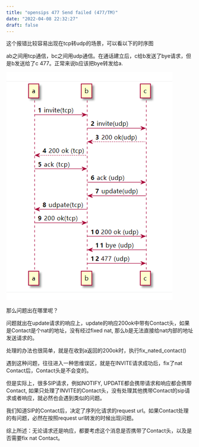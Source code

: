 ```yaml
---
title: "opensips 477 Send failed (477/TM)"
date: "2022-04-08 22:32:27"
draft: false
---
```


这个报错比较容易出现在tcp转udp的场景，可以看以下的时序图

ab之间用tcp通信，bc之间用udp通信。在通话建立后，c给b发送了bye请求，但是b发送给了c 477。正常来说b应该把bye转发给a.

![](2022-12-02-13-21-07.png)

那么问题出在哪里呢？

问题就出在update请求的响应上，update的响应200ok中带有Contact头，如果是Contact是个nat的地址，没有经过fixed nat, 那么b是无法直接给nat内部的地址发送请求的。

处理的办法也很简单，就是在收到a返回的200ok时，执行fix_nated_contact()

遇到这种问题，往往进入一种思维误区，就是在INVITE请求成功后，fix了nat Contact后，Contact头是不会变的。

但是实际上，很多SIP请求，例如NOTIFY, UPDATE都会携带请求和响应都会携带Contact, 如果只处理了INVITE的Contact头，没有处理其他携带Contact的sip请求或者响应，就必然也会遇到类似的问题。

我们知道SIP的Contact后，决定了序列化请求的request url。如果Contact处理的有问题，必然在按照request url转发的时候出现问题。

综上所述：无论请求还是响应，都要考虑这个消息是否携带了Contact头，以及是否需要fix nat Contact。


